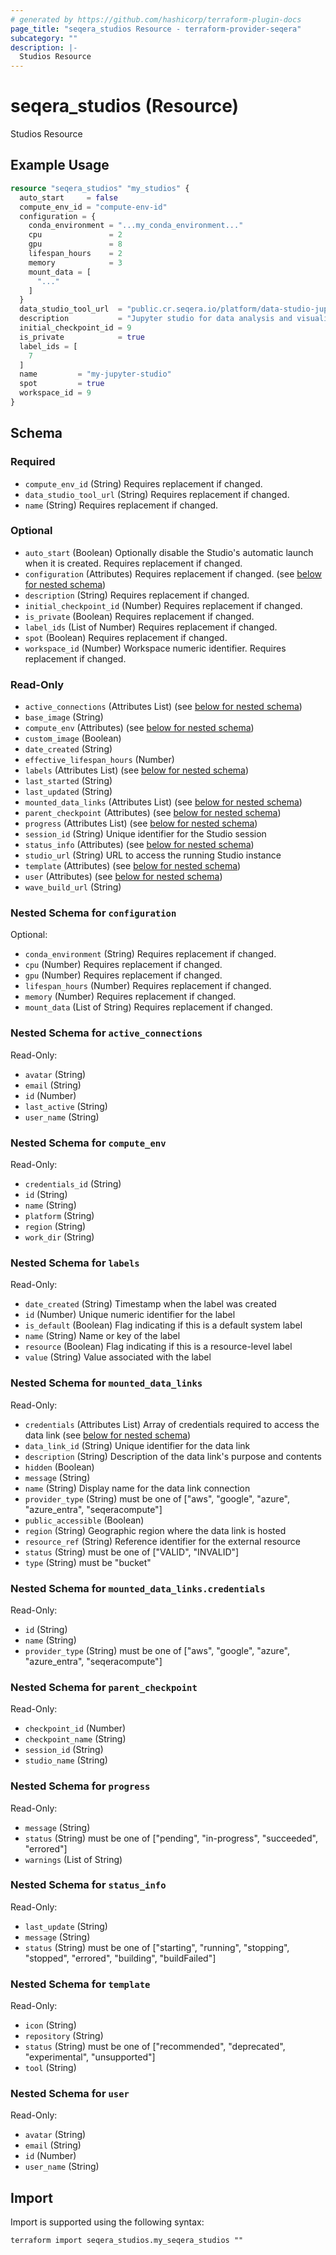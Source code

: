 ```yaml
---
# generated by https://github.com/hashicorp/terraform-plugin-docs
page_title: "seqera_studios Resource - terraform-provider-seqera"
subcategory: ""
description: |-
  Studios Resource
---
```


# seqera_studios (Resource)

Studios Resource

## Example Usage

```terraform
resource "seqera_studios" "my_studios" {
  auto_start     = false
  compute_env_id = "compute-env-id"
  configuration = {
    conda_environment = "...my_conda_environment..."
    cpu               = 2
    gpu               = 8
    lifespan_hours    = 2
    memory            = 3
    mount_data = [
      "..."
    ]
  }
  data_studio_tool_url  = "public.cr.seqera.io/platform/data-studio-jupyter:4.2.5-0.8"
  description           = "Jupyter studio for data analysis and visualization"
  initial_checkpoint_id = 9
  is_private            = true
  label_ids = [
    7
  ]
  name         = "my-jupyter-studio"
  spot         = true
  workspace_id = 9
}
```

<!-- schema generated by tfplugindocs -->
## Schema

### Required

- `compute_env_id` (String) Requires replacement if changed.
- `data_studio_tool_url` (String) Requires replacement if changed.
- `name` (String) Requires replacement if changed.

### Optional

- `auto_start` (Boolean) Optionally disable the Studio's automatic launch when it is created. Requires replacement if changed.
- `configuration` (Attributes) Requires replacement if changed. (see [below for nested schema](#nestedatt--configuration))
- `description` (String) Requires replacement if changed.
- `initial_checkpoint_id` (Number) Requires replacement if changed.
- `is_private` (Boolean) Requires replacement if changed.
- `label_ids` (List of Number) Requires replacement if changed.
- `spot` (Boolean) Requires replacement if changed.
- `workspace_id` (Number) Workspace numeric identifier. Requires replacement if changed.

### Read-Only

- `active_connections` (Attributes List) (see [below for nested schema](#nestedatt--active_connections))
- `base_image` (String)
- `compute_env` (Attributes) (see [below for nested schema](#nestedatt--compute_env))
- `custom_image` (Boolean)
- `date_created` (String)
- `effective_lifespan_hours` (Number)
- `labels` (Attributes List) (see [below for nested schema](#nestedatt--labels))
- `last_started` (String)
- `last_updated` (String)
- `mounted_data_links` (Attributes List) (see [below for nested schema](#nestedatt--mounted_data_links))
- `parent_checkpoint` (Attributes) (see [below for nested schema](#nestedatt--parent_checkpoint))
- `progress` (Attributes List) (see [below for nested schema](#nestedatt--progress))
- `session_id` (String) Unique identifier for the Studio session
- `status_info` (Attributes) (see [below for nested schema](#nestedatt--status_info))
- `studio_url` (String) URL to access the running Studio instance
- `template` (Attributes) (see [below for nested schema](#nestedatt--template))
- `user` (Attributes) (see [below for nested schema](#nestedatt--user))
- `wave_build_url` (String)

<a id="nestedatt--configuration"></a>
### Nested Schema for `configuration`

Optional:

- `conda_environment` (String) Requires replacement if changed.
- `cpu` (Number) Requires replacement if changed.
- `gpu` (Number) Requires replacement if changed.
- `lifespan_hours` (Number) Requires replacement if changed.
- `memory` (Number) Requires replacement if changed.
- `mount_data` (List of String) Requires replacement if changed.


<a id="nestedatt--active_connections"></a>
### Nested Schema for `active_connections`

Read-Only:

- `avatar` (String)
- `email` (String)
- `id` (Number)
- `last_active` (String)
- `user_name` (String)


<a id="nestedatt--compute_env"></a>
### Nested Schema for `compute_env`

Read-Only:

- `credentials_id` (String)
- `id` (String)
- `name` (String)
- `platform` (String)
- `region` (String)
- `work_dir` (String)


<a id="nestedatt--labels"></a>
### Nested Schema for `labels`

Read-Only:

- `date_created` (String) Timestamp when the label was created
- `id` (Number) Unique numeric identifier for the label
- `is_default` (Boolean) Flag indicating if this is a default system label
- `name` (String) Name or key of the label
- `resource` (Boolean) Flag indicating if this is a resource-level label
- `value` (String) Value associated with the label


<a id="nestedatt--mounted_data_links"></a>
### Nested Schema for `mounted_data_links`

Read-Only:

- `credentials` (Attributes List) Array of credentials required to access the data link (see [below for nested schema](#nestedatt--mounted_data_links--credentials))
- `data_link_id` (String) Unique identifier for the data link
- `description` (String) Description of the data link's purpose and contents
- `hidden` (Boolean)
- `message` (String)
- `name` (String) Display name for the data link connection
- `provider_type` (String) must be one of ["aws", "google", "azure", "azure_entra", "seqeracompute"]
- `public_accessible` (Boolean)
- `region` (String) Geographic region where the data link is hosted
- `resource_ref` (String) Reference identifier for the external resource
- `status` (String) must be one of ["VALID", "INVALID"]
- `type` (String) must be "bucket"

<a id="nestedatt--mounted_data_links--credentials"></a>
### Nested Schema for `mounted_data_links.credentials`

Read-Only:

- `id` (String)
- `name` (String)
- `provider_type` (String) must be one of ["aws", "google", "azure", "azure_entra", "seqeracompute"]



<a id="nestedatt--parent_checkpoint"></a>
### Nested Schema for `parent_checkpoint`

Read-Only:

- `checkpoint_id` (Number)
- `checkpoint_name` (String)
- `session_id` (String)
- `studio_name` (String)


<a id="nestedatt--progress"></a>
### Nested Schema for `progress`

Read-Only:

- `message` (String)
- `status` (String) must be one of ["pending", "in-progress", "succeeded", "errored"]
- `warnings` (List of String)


<a id="nestedatt--status_info"></a>
### Nested Schema for `status_info`

Read-Only:

- `last_update` (String)
- `message` (String)
- `status` (String) must be one of ["starting", "running", "stopping", "stopped", "errored", "building", "buildFailed"]


<a id="nestedatt--template"></a>
### Nested Schema for `template`

Read-Only:

- `icon` (String)
- `repository` (String)
- `status` (String) must be one of ["recommended", "deprecated", "experimental", "unsupported"]
- `tool` (String)


<a id="nestedatt--user"></a>
### Nested Schema for `user`

Read-Only:

- `avatar` (String)
- `email` (String)
- `id` (Number)
- `user_name` (String)

## Import

Import is supported using the following syntax:

```shell
terraform import seqera_studios.my_seqera_studios ""
```
